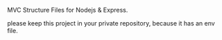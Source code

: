 MVC Structure Files for Nodejs & Express.

please keep this project in your private repository, because it has an env file.
